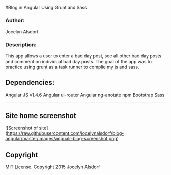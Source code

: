 #Blog in Angular Using Grunt and Sass
<h3>Author:</h3>
Jocelyn Alsdorf

<h3>Description:</h3>
This app allows a user to enter a bad day post, see all other bad day posts and comment on individual bad day posts. The goal of the app was to practice using grunt as a task runner to complie my js and sass.

<h2>Dependencies:</h2>

Angular JS v1.4.6
Angular ui-router
Angular ng-anotate
npm
Bootstrap Sass


---------
## Site home screenshot

![Screenshot of site] (https://raw.githubusercontent.com/jocelynalsdorf/blog-angular/master/images/angualr-blog-screenshot.png)


<h2>Copyright</h2>
MIT License. Copyright 2015  Jocelyn Alsdorf